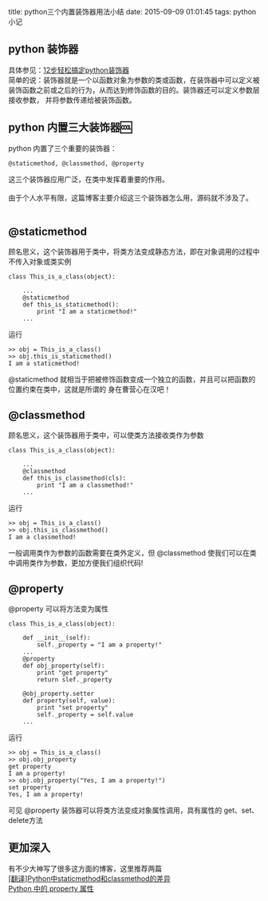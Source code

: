 title: python三个内置装饰器用法小结
date: 2015-09-09 01:01:45
tags: python小记

## python 装饰器
具体参见：[12步轻松搞定python装饰器](http://python.jobbole.com/81683/)<br/>
简单的说：装饰器就是一个以函数对象为参数的类或函数，在装饰器中可以定义被装饰函数之前或之后的行为，从而达到修饰函数的目的。装饰器还可以定义参数层接收参数，
并将参数传递给被装饰函数。<br/>

## python 内置三大装饰器🆒
python 内置了三个重要的装饰器：

    @staticmethod, @classmethod, @property

这三个装饰器应用广泛，在类中发挥着重要的作用。<br/>
<br/>
由于个人水平有限，这篇博客主要介绍这三个装饰器怎么用，源码就不涉及了。<br/>
<br/>

## @staticmethod
顾名思义，这个装饰器用于类中，将类方法变成静态方法，即在对象调用的过程中不传入对象或类实例

    class This_is_a_class(object):

        ...
        @staticmethod
        def this_is_staticmethod():
            print "I am a staticmethod!"
        ...

运行

    >> obj = This_is_a_class()
    >> obj.this_is_staticmethod()
    I am a staticmethod!

@staticmethod 就相当于把被修饰函数变成一个独立的函数，并且可以把函数的位置约束在类中，这就是所谓的 身在曹营心在汉吧！<br/>

## @classmethod
顾名思义，这个装饰器用于类中，可以使类方法接收类作为参数

    class This_is_a_class(object):

        ...
        @classmethod
        def this_is_classmethod(cls):
            print "I am a classmethod!"
        ...

运行

    >> obj = This_is_a_class()
    >> obj.this_is_classmethod()
    I am a classmethod!

一般调用类作为参数的函数需要在类外定义，但 @classmethod 使我们可以在类中调用类作为参数，更加方便我们组织代码!<br/>


## @property
@property 可以将方法变为属性

    class This_is_a_class(object):

        def __init__(self):
            self._property = "I am a property!"
        ...
        @property
        def obj_property(self):
            print "get property"
            return slef._property

        @obj_property.setter
        def property(self, value):
            print "set property"
            self._property = self.value
        ...

运行

    >> obj = This_is_a_class()
    >> obj.obj_property
    get property
    I am a property!
    >> obj.obj_property("Yes, I am a property!")
    set property
    Yes, I am a property!

可见 @property 装饰器可以将类方法变成对象属性调用，具有属性的 get、set、delete方法<br/>

## 更加深入
有不少大神写了很多这方面的博客，这里推荐两篇<br/>
[[翻译]Python中staticmethod和classmethod的差异](http://www.wklken.me/posts/2013/12/22/difference-between-staticmethod-and-classmethod-in-python.html) <br/>
[Python 中的 property 属性](http://python.jobbole.com/81967/)<br/>

